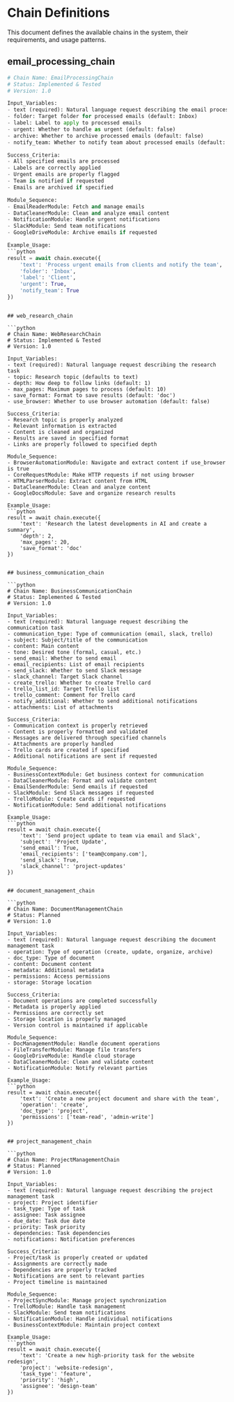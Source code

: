 # Chain Definitions

This document defines the available chains in the system, their requirements, and usage patterns.

## email_processing_chain

```python
# Chain Name: EmailProcessingChain
# Status: Implemented & Tested
# Version: 1.0

Input_Variables:
- text (required): Natural language request describing the email processing task
- folder: Target folder for processed emails (default: Inbox)
- label: Label to apply to processed emails
- urgent: Whether to handle as urgent (default: false)
- archive: Whether to archive processed emails (default: false)
- notify_team: Whether to notify team about processed emails (default: false)

Success_Criteria:
- All specified emails are processed
- Labels are correctly applied
- Urgent emails are properly flagged
- Team is notified if requested
- Emails are archived if specified

Module_Sequence:
- EmailReaderModule: Fetch and manage emails
- DataCleanerModule: Clean and analyze email content
- NotificationModule: Handle urgent notifications
- SlackModule: Send team notifications
- GoogleDriveModule: Archive emails if requested

Example_Usage:
```python
result = await chain.execute({
    'text': 'Process urgent emails from clients and notify the team',
    'folder': 'Inbox',
    'label': 'Client',
    'urgent': True,
    'notify_team': True
})
```
```

## web_research_chain

```python
# Chain Name: WebResearchChain
# Status: Implemented & Tested
# Version: 1.0

Input_Variables:
- text (required): Natural language request describing the research task
- topic: Research topic (defaults to text)
- depth: How deep to follow links (default: 1)
- max_pages: Maximum pages to process (default: 10)
- save_format: Format to save results (default: 'doc')
- use_browser: Whether to use browser automation (default: false)

Success_Criteria:
- Research topic is properly analyzed
- Relevant information is extracted
- Content is cleaned and organized
- Results are saved in specified format
- Links are properly followed to specified depth

Module_Sequence:
- BrowserAutomationModule: Navigate and extract content if use_browser is true
- CoreRequestModule: Make HTTP requests if not using browser
- HTMLParserModule: Extract content from HTML
- DataCleanerModule: Clean and analyze content
- GoogleDocsModule: Save and organize research results

Example_Usage:
```python
result = await chain.execute({
    'text': 'Research the latest developments in AI and create a summary',
    'depth': 2,
    'max_pages': 20,
    'save_format': 'doc'
})
```
```

## business_communication_chain

```python
# Chain Name: BusinessCommunicationChain
# Status: Implemented & Tested
# Version: 1.0

Input_Variables:
- text (required): Natural language request describing the communication task
- communication_type: Type of communication (email, slack, trello)
- subject: Subject/title of the communication
- content: Main content
- tone: Desired tone (formal, casual, etc.)
- send_email: Whether to send email
- email_recipients: List of email recipients
- send_slack: Whether to send Slack message
- slack_channel: Target Slack channel
- create_trello: Whether to create Trello card
- trello_list_id: Target Trello list
- trello_comment: Comment for Trello card
- notify_additional: Whether to send additional notifications
- attachments: List of attachments

Success_Criteria:
- Communication context is properly retrieved
- Content is properly formatted and validated
- Messages are delivered through specified channels
- Attachments are properly handled
- Trello cards are created if specified
- Additional notifications are sent if requested

Module_Sequence:
- BusinessContextModule: Get business context for communication
- DataCleanerModule: Format and validate content
- EmailSenderModule: Send emails if requested
- SlackModule: Send Slack messages if requested
- TrelloModule: Create cards if requested
- NotificationModule: Send additional notifications

Example_Usage:
```python
result = await chain.execute({
    'text': 'Send project update to team via email and Slack',
    'subject': 'Project Update',
    'send_email': True,
    'email_recipients': ['team@company.com'],
    'send_slack': True,
    'slack_channel': 'project-updates'
})
```
```

## document_management_chain

```python
# Chain Name: DocumentManagementChain
# Status: Planned
# Version: 1.0

Input_Variables:
- text (required): Natural language request describing the document management task
- operation: Type of operation (create, update, organize, archive)
- doc_type: Type of document
- content: Document content
- metadata: Additional metadata
- permissions: Access permissions
- storage: Storage location

Success_Criteria:
- Document operations are completed successfully
- Metadata is properly applied
- Permissions are correctly set
- Storage location is properly managed
- Version control is maintained if applicable

Module_Sequence:
- DocManagementModule: Handle document operations
- FileTransferModule: Manage file transfers
- GoogleDriveModule: Handle cloud storage
- DataCleanerModule: Clean and validate content
- NotificationModule: Notify relevant parties

Example_Usage:
```python
result = await chain.execute({
    'text': 'Create a new project document and share with the team',
    'operation': 'create',
    'doc_type': 'project',
    'permissions': ['team-read', 'admin-write']
})
```
```

## project_management_chain

```python
# Chain Name: ProjectManagementChain
# Status: Planned
# Version: 1.0

Input_Variables:
- text (required): Natural language request describing the project management task
- project: Project identifier
- task_type: Type of task
- assignee: Task assignee
- due_date: Task due date
- priority: Task priority
- dependencies: Task dependencies
- notifications: Notification preferences

Success_Criteria:
- Project/task is properly created or updated
- Assignments are correctly made
- Dependencies are properly tracked
- Notifications are sent to relevant parties
- Project timeline is maintained

Module_Sequence:
- ProjectSyncModule: Manage project synchronization
- TrelloModule: Handle task management
- SlackModule: Send team notifications
- NotificationModule: Handle individual notifications
- BusinessContextModule: Maintain project context

Example_Usage:
```python
result = await chain.execute({
    'text': 'Create a new high-priority task for the website redesign',
    'project': 'website-redesign',
    'task_type': 'feature',
    'priority': 'high',
    'assignee': 'design-team'
})
```
```